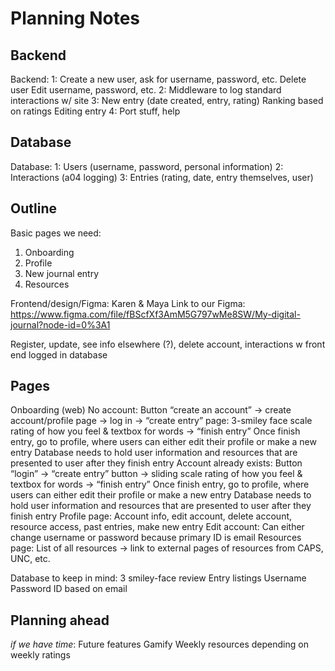 # Planning Notes

## Backend
Backend:
1: Create a new user, ask for username, password, etc.
Delete user
Edit username, password, etc.
2: Middleware to log standard interactions w/ site
3: New entry (date created, entry, rating)
Ranking based on ratings
Editing entry
4: Port stuff, help

## Database
Database:
1: Users (username, password, personal information)
2: Interactions (a04 logging)
3: Entries (rating, date, entry themselves, user)

## Outline
Basic pages we need:
1. Onboarding
2. Profile
3. New journal entry
4. Resources

Frontend/design/Figma: Karen & Maya
Link to our Figma: https://www.figma.com/file/fBScfXf3AmM5G797wMe8SW/My-digital-journal?node-id=0%3A1 

Register, update, see info elsewhere (?), delete account, interactions w front end logged in database

## Pages
Onboarding (web)
No account: 
Button “create an account” → create account/profile page → log in → “create entry” page: 3-smiley face scale rating of how you feel & textbox for words → “finish entry”
Once finish entry, go to profile, where users can either edit their profile or make a new entry
Database needs to hold user information and resources that are presented to user after they finish entry
Account already exists:
Button “login” → “create entry” button → sliding scale rating of how you feel & textbox for words → “finish entry”
Once finish entry, go to profile, where users can either edit their profile or make a new entry
Database needs to hold user information and resources that are presented to user after they finish entry
Profile page:
Account info, edit account, delete account, resource access, past entries, make new entry
Edit account:
Can either change username or password because primary ID is email
Resources page:
List of all resources -> link to external pages of resources from CAPS, UNC, etc.

Database to keep in mind:
3 smiley-face review
Entry listings
Username
Password
ID based on email

## Planning ahead
*if we have time*: Future features
Gamify 
Weekly resources depending on weekly ratings